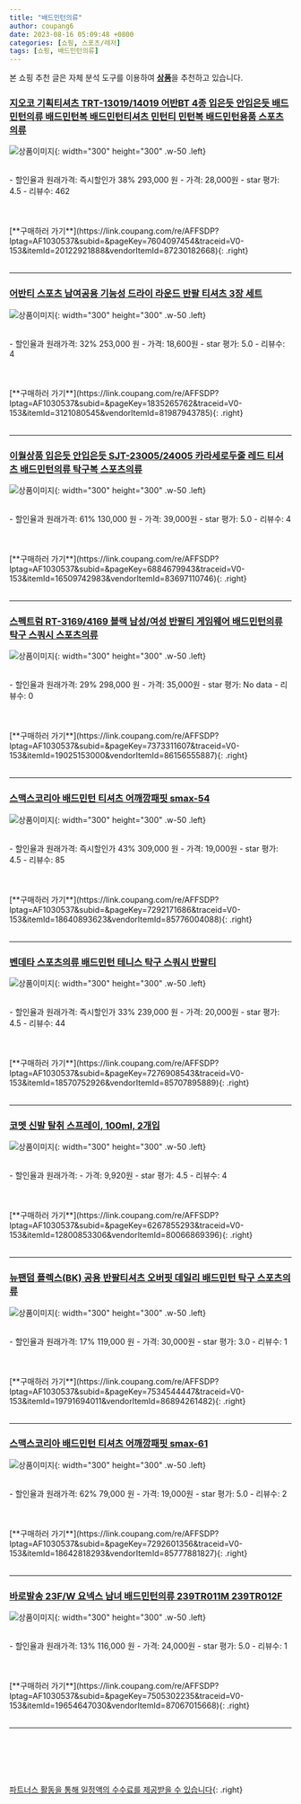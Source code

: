 ```yaml
---
title: "배드민턴의류"
author: coupang6
date: 2023-08-16 05:09:48 +0800
categories: [쇼핑, 스포츠/레저]
tags: [쇼핑, 배드민턴의류]
---
```


본 쇼핑 추천 글은 자체 분석 도구를 이용하여 [**상품**](https://link.coupang.com/a/bao1ui)을 추천하고 있습니다.

### [지오코 기획티셔츠 TRT-13019/14019 어반BT 4종 입은듯 안입은듯 배드민턴의류 배드민턴복 배드민턴티셔츠 민턴티 민턴복 배드민턴용품 스포츠의류](https://link.coupang.com/re/AFFSDP?lptag=AF1030537&subid=&pageKey=7604097454&traceid=V0-153&itemId=20122921888&vendorItemId=87230182668)

![상품이미지](https://thumbnail9.coupangcdn.com/thumbnails/remote/230x230ex/image/vendor_inventory/0894/85905259c18561f6627ab055b41a6af451a487bd66d054bb1e0296ca5794.jpg){: width="300" height="300" .w-50 .left}


<br>
- 할인율과 원래가격: 즉시할인가 38%  293,000   원
- 가격: 28,000원
- star 평가: 4.5
- 리뷰수: 462
<br>
<br>
<br>
<br>
[**구매하러 가기**](https://link.coupang.com/re/AFFSDP?lptag=AF1030537&subid=&pageKey=7604097454&traceid=V0-153&itemId=20122921888&vendorItemId=87230182668){: .right}
<br>
<br>

---

### [어반티 스포츠 남여공용 기능성 드라이 라운드 반팔 티셔츠 3장 세트](https://link.coupang.com/re/AFFSDP?lptag=AF1030537&subid=&pageKey=1835265762&traceid=V0-153&itemId=3121080545&vendorItemId=81987943785)

![상품이미지](https://thumbnail10.coupangcdn.com/thumbnails/remote/230x230ex/image/retail/images/38712331961709-73d5dbe6-a97e-4a8c-b55e-005eb9001da0.jpg){: width="300" height="300" .w-50 .left}


<br>
- 할인율과 원래가격: 32%  253,000   원
- 가격: 18,600원
- star 평가: 5.0
- 리뷰수: 4
<br>
<br>
<br>
<br>
[**구매하러 가기**](https://link.coupang.com/re/AFFSDP?lptag=AF1030537&subid=&pageKey=1835265762&traceid=V0-153&itemId=3121080545&vendorItemId=81987943785){: .right}
<br>
<br>

---

### [이월상품 입은듯 안입은듯 SJT-23005/24005 카라세로두줄 레드 티셔츠 배드민턴의류 탁구복 스포츠의류](https://link.coupang.com/re/AFFSDP?lptag=AF1030537&subid=&pageKey=6884679943&traceid=V0-153&itemId=16509742983&vendorItemId=83697110746)

![상품이미지](https://thumbnail8.coupangcdn.com/thumbnails/remote/230x230ex/image/vendor_inventory/c0bf/cd6ab4c1527e861224014c81fc682cc31d57dc3e9e76534fdcb342e2a8b6.jpg){: width="300" height="300" .w-50 .left}


<br>
- 할인율과 원래가격: 61%  130,000   원
- 가격: 39,000원
- star 평가: 5.0
- 리뷰수: 4
<br>
<br>
<br>
<br>
[**구매하러 가기**](https://link.coupang.com/re/AFFSDP?lptag=AF1030537&subid=&pageKey=6884679943&traceid=V0-153&itemId=16509742983&vendorItemId=83697110746){: .right}
<br>
<br>

---

### [스펙트럼 RT-3169/4169 블랙 남성/여성 반팔티 게임웨어 배드민턴의류 탁구 스쿼시 스포츠의류](https://link.coupang.com/re/AFFSDP?lptag=AF1030537&subid=&pageKey=7373311607&traceid=V0-153&itemId=19025153000&vendorItemId=86156555887)

![상품이미지](https://thumbnail8.coupangcdn.com/thumbnails/remote/230x230ex/image/vendor_inventory/cf14/d2e55e8c33fa97c3fd3cb968694a676a88821e028f806f6d6c447a4fe5d7.jpg){: width="300" height="300" .w-50 .left}


<br>
- 할인율과 원래가격: 29%  298,000   원
- 가격: 35,000원
- star 평가: No data
- 리뷰수: 0
<br>
<br>
<br>
<br>
[**구매하러 가기**](https://link.coupang.com/re/AFFSDP?lptag=AF1030537&subid=&pageKey=7373311607&traceid=V0-153&itemId=19025153000&vendorItemId=86156555887){: .right}
<br>
<br>

---

### [스맥스코리아 배드민턴 티셔츠 어깨깡패핏 smax-54](https://link.coupang.com/re/AFFSDP?lptag=AF1030537&subid=&pageKey=7292171686&traceid=V0-153&itemId=18640893623&vendorItemId=85776004088)

![상품이미지](https://thumbnail9.coupangcdn.com/thumbnails/remote/230x230ex/image/vendor_inventory/bf4c/af130b9963ed042fb7af0eb5e804abbab753d31bc9da1c403e4d05d5e05d.jpg){: width="300" height="300" .w-50 .left}


<br>
- 할인율과 원래가격: 즉시할인가 43%  309,000   원
- 가격: 19,000원
- star 평가: 4.5
- 리뷰수: 85
<br>
<br>
<br>
<br>
[**구매하러 가기**](https://link.coupang.com/re/AFFSDP?lptag=AF1030537&subid=&pageKey=7292171686&traceid=V0-153&itemId=18640893623&vendorItemId=85776004088){: .right}
<br>
<br>

---

### [벤데타 스포츠의류 배드민턴 테니스 탁구 스쿼시 반팔티](https://link.coupang.com/re/AFFSDP?lptag=AF1030537&subid=&pageKey=7276908543&traceid=V0-153&itemId=18570752926&vendorItemId=85707895889)

![상품이미지](https://thumbnail6.coupangcdn.com/thumbnails/remote/230x230ex/image/vendor_inventory/2696/2d8efcfbef8f3ccad0dcde7171fd2aee87bd035ebea147a03d86d8701c53.jpg){: width="300" height="300" .w-50 .left}


<br>
- 할인율과 원래가격: 즉시할인가 33%  239,000   원
- 가격: 20,000원
- star 평가: 4.5
- 리뷰수: 44
<br>
<br>
<br>
<br>
[**구매하러 가기**](https://link.coupang.com/re/AFFSDP?lptag=AF1030537&subid=&pageKey=7276908543&traceid=V0-153&itemId=18570752926&vendorItemId=85707895889){: .right}
<br>
<br>

---

### [코멧 신발 탈취 스프레이, 100ml, 2개입](https://link.coupang.com/re/AFFSDP?lptag=AF1030537&subid=&pageKey=6267855293&traceid=V0-153&itemId=12800853306&vendorItemId=80066869396)

![상품이미지](https://thumbnail6.coupangcdn.com/thumbnails/remote/230x230ex/image/retail/images/5117604590671279-282973d0-e5a6-4103-9cfd-9b6430f12d40.jpg){: width="300" height="300" .w-50 .left}


<br>
- 할인율과 원래가격: 
- 가격: 9,920원
- star 평가: 4.5
- 리뷰수: 4
<br>
<br>
<br>
<br>
[**구매하러 가기**](https://link.coupang.com/re/AFFSDP?lptag=AF1030537&subid=&pageKey=6267855293&traceid=V0-153&itemId=12800853306&vendorItemId=80066869396){: .right}
<br>
<br>

---

### [뉴팬덤 플렉스(BK) 공용 반팔티셔츠 오버핏 데일리 배드민턴 탁구 스포츠의류](https://link.coupang.com/re/AFFSDP?lptag=AF1030537&subid=&pageKey=7534544447&traceid=V0-153&itemId=19791694011&vendorItemId=86894261482)

![상품이미지](https://thumbnail6.coupangcdn.com/thumbnails/remote/230x230ex/image/vendor_inventory/793f/cd52ac6dbb4038e54f38c61790044157ebad8b854154bfe361c4a99a8f09.jpg){: width="300" height="300" .w-50 .left}


<br>
- 할인율과 원래가격: 17%  119,000   원
- 가격: 30,000원
- star 평가: 3.0
- 리뷰수: 1
<br>
<br>
<br>
<br>
[**구매하러 가기**](https://link.coupang.com/re/AFFSDP?lptag=AF1030537&subid=&pageKey=7534544447&traceid=V0-153&itemId=19791694011&vendorItemId=86894261482){: .right}
<br>
<br>

---

### [스맥스코리아 배드민턴 티셔츠 어깨깡패핏 smax-61](https://link.coupang.com/re/AFFSDP?lptag=AF1030537&subid=&pageKey=7292601356&traceid=V0-153&itemId=18642818293&vendorItemId=85777881827)

![상품이미지](https://thumbnail9.coupangcdn.com/thumbnails/remote/230x230ex/image/vendor_inventory/b8ee/51641568cfbdfb321764cdfe22dbe169e2d65ace0947e19a77266a61cebd.jpg){: width="300" height="300" .w-50 .left}


<br>
- 할인율과 원래가격: 62%  79,000   원
- 가격: 19,000원
- star 평가: 5.0
- 리뷰수: 2
<br>
<br>
<br>
<br>
[**구매하러 가기**](https://link.coupang.com/re/AFFSDP?lptag=AF1030537&subid=&pageKey=7292601356&traceid=V0-153&itemId=18642818293&vendorItemId=85777881827){: .right}
<br>
<br>

---

### [바로발송 23F/W 요넥스 남녀 배드민턴의류 239TR011M 239TR012F](https://link.coupang.com/re/AFFSDP?lptag=AF1030537&subid=&pageKey=7505302235&traceid=V0-153&itemId=19654647030&vendorItemId=87067015668)

![상품이미지](https://thumbnail6.coupangcdn.com/thumbnails/remote/230x230ex/image/vendor_inventory/4c51/b56e6466966adbb5c0f83deeffca01468e5cd5d62433ba12a2d4bbeb2ddf.png){: width="300" height="300" .w-50 .left}


<br>
- 할인율과 원래가격: 13%  116,000   원
- 가격: 24,000원
- star 평가: 5.0
- 리뷰수: 1
<br>
<br>
<br>
<br>
[**구매하러 가기**](https://link.coupang.com/re/AFFSDP?lptag=AF1030537&subid=&pageKey=7505302235&traceid=V0-153&itemId=19654647030&vendorItemId=87067015668){: .right}
<br>
<br>

---
<br><br><br><br><br> [파트너스 활동을 통해 일정액의 수수료를 제공받을 수 있습니다](https://link.coupang.com/a/bao1ui){: .right}